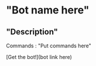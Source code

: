 # "Bot name here"

## "Description"

Commands :
"Put commands here"


[Get the bot!](bot link here)
